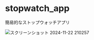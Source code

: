 # stopwatch_app
簡易的なストップウォッチアプリ

![スクリーンショット 2024-11-22 210257](https://github.com/user-attachments/assets/61b1aa2b-afb0-49a9-bfed-29dab6e80d12)
